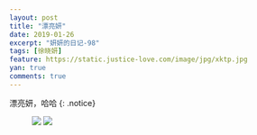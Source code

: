 ```yaml
---
layout: post
title: "漂亮妍"
date: 2019-01-26
excerpt: "妍妍的日记-98"
tags: [徐晓妍]
feature: https://static.justice-love.com/image/jpg/xktp.jpg
yan: true
comments: true
---
```

漂亮妍，哈哈
{: .notice}
<figure>
    <img src="{{ site.staticUrl }}/yanyan/image/piaoliangdaodan1.jpeg?imageslim&imageMogr2/auto-orient" />
    <img src="{{ site.staticUrl }}/yanyan/image/piaoliangdaodan2.jpeg?imageslim&imageMogr2/auto-orient" />
</figure>
